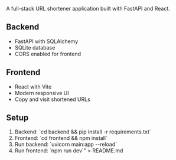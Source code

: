 A full-stack URL shortener application built with FastAPI and React.

## Backend
- FastAPI with SQLAlchemy
- SQLite database
- CORS enabled for frontend

## Frontend  
- React with Vite
- Modern responsive UI
- Copy and visit shortened URLs

## Setup
1. Backend: \`cd backend && pip install -r requirements.txt\`
2. Frontend: \`cd frontend && npm install\`
3. Run backend: \`uvicorn main:app --reload\`
4. Run frontend: \`npm run dev\`" > README.md
